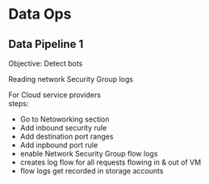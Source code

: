 

# Data Ops  


## Data Pipeline 1

Objective: Detect bots 

Reading network Security Group logs



For Cloud service providers  
steps:
- Go to Netoworking section  
- Add inbound security rule  
- Add destination port ranges  
- Add inpbound port rule  
- enable Network Security Group flow logs  
- creates log flow for all requests flowing in & out of VM  
- flow logs get recorded in storage accounts  

